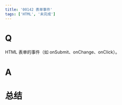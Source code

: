 ```yaml
---
title: '00142 表单事件'
tags: ['HTML', '未完成']
---
```


# Q

HTML 表单的事件（如 onSubmit、onChange、onClick）。

# A



# 总结



<script>
  function func() {

  }
  
</script>